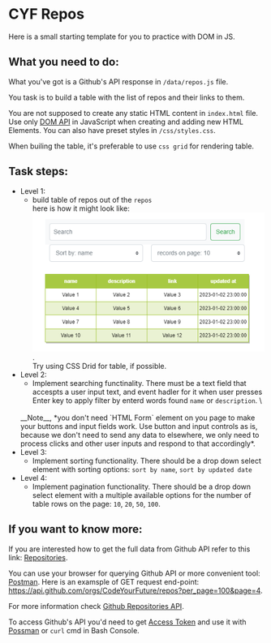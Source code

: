 # CYF Repos

Here is a small starting template for you to practice with DOM in JS.

## What you need to do:
What you've got is a Github's API response in `/data/repos.js` file. 

You task is to build a table with the list of repos and their links to them. 

You are not supposed to create any static HTML content in `index.html` file. Use only [DOM API](https://developer.mozilla.org/en-US/docs/Web/API/Document_Object_Model) in JavaScript when creating and adding new HTML Elements. You can also have preset styles in `/css/styles.css`.

When builing the table, it's preferable to use `css grid` for rendering table.

## Task steps:
- Level 1:
    - build table of repos out of the `repos` \
    here is how it might look like: ![Repos.png](/repos-table.png). \
    Try using CSS Drid for table, if possible.
- Level 2:
    - Implement searching functinality. There must be a text field that accespts a user input text, and event hadler for it when user presses Enter key to apply filter by enterd words found `name` or `description`. \
    <br/>
    __Note__, *you don't need `HTML Form` element on you page to make your buttons and input fields work. Use button and input controls as is, because we don't need to send any data to elsewhere, we only need to process clicks and other user inputs and respond to that accordingly*.
- Level 3:
    - Implement sorting functionality. There should be a drop down select element with sorting options: `sort by name`, `sort by updated date`
- Level 4:
    - Implement pagination functionality. There should be a drop down select element with a multiple available options for the number of table rows on the page: `10`, `20`, `50`, `100`.

## If you want to know more:
If you are interested how to get the full data from Github API refer to this link: [Repositories](https://docs.github.com/en/rest/repos/repos?apiVersion=latest).

You can use your browser for querying Github API or more convenient tool: [Postman](https://www.postman.com/downloads/). Here is an examsple of GET request end-point: https://api.github.com/orgs/CodeYourFuture/repos?per_page=100&page=4.

For more information check [Github Repositories API](https://docs.github.com/en/rest/repos/repos?apiVersion=latest). 

To access Github's API you'd need to get [Access Token](https://github.com/settings/tokens?type=beta) and use it with [Possman](https://www.postman.com/downloads/) or `curl` cmd in Bash Console.

